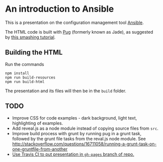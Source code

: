 # An introduction to Ansible

This is a presentation on the configuration management tool [Ansible](https://www.ansible.com/).

The HTML code is built with [Pug](https://github.com/pugjs/pug) (formerly known as Jade), as suggested by [this smashing tutorial](https://medium.com/@jakeout/deprecate-keynote-78f0f09424dd).

## Building the HTML
Run the commands

    npm install
    npm run build-resources
    npm run build-html

The presentation and its files will then be in the `build` folder.

## TODO
* Improve CSS for code examples - dark background, light text, highlighting of examples.
* Add reveal.js as a node module instead of copying source files from `src`.
* Improve build process with grunt by running pug in a grunt task, followed by the grunt file tasks from the reval.js node module. See http://stackoverflow.com/questions/16711058/running-a-grunt-task-on-one-gruntfile-from-another
* [Use Travis CI to put presentation in `gh-pages` branch of repo.](https://gist.github.com/domenic/ec8b0fc8ab45f39403dd)
